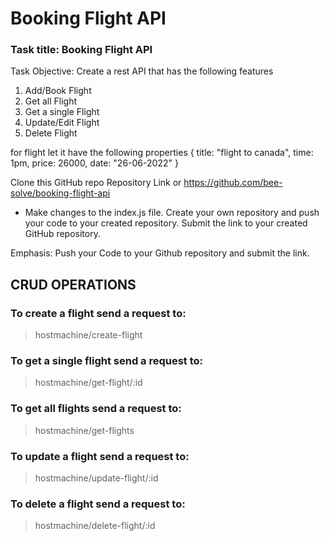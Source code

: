 # Booking Flight API

### Task title: Booking Flight API
Task Objective: Create a rest API that has the following features

1. Add/Book Flight
2. Get all Flight
3. Get a single Flight
4. Update/Edit Flight
5. Delete Flight

for flight let it have the following properties
{
title: "flight to canada",
time: 1pm,
price: 26000,
date: "26-06-2022"
}

Clone this GitHub repo
Repository Link or https://github.com/bee-solve/booking-flight-api
- Make changes to the index.js file. Create your own repository and push your code to your created repository. Submit the link to your created GitHub repository.

Emphasis: Push your Code to your Github repository and submit the link.

## CRUD OPERATIONS

### To create a flight send a request to:
> hostmachine/create-flight

### To get a single flight send a request to: 
> hostmachine/get-flight/:id

### To get all flights send a request to: 
> hostmachine/get-flights

### To update a flight send a request to: 
> hostmachine/update-flight/:id

### To delete a flight send a request to: 
> hostmachine/delete-flight/:id